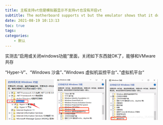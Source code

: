 ```yaml
---
title: 主板支持vt但是模拟器显示不支持vt也没有开启vt
subtitle: The motherboard supports vt but the emulator shows that it does not support vt and vt is not enabled.
date: 2021-08-19 10:13:13
toc: true
tags: 
categories: 
    - 默认
---
```


实测去“启用或关闭windows功能”里面，关闭如下东西就OK了，能够和VMware共存

“Hyper-V”、“Windows 沙盒”、”Windows 虚拟机监控平台“、”虚拟机平台“

![img](https://raw.githubusercontent.com/james-curtis/blog-img/img/img/20210819101236284.png)